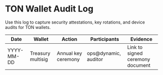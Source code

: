 # TON Wallet Audit Log

Use this log to capture security attestations, key rotations, and device audits for TON wallets.

| Date | Wallet | Action | Participants | Evidence |
| --- | --- | --- | --- | --- |
| YYYY-MM-DD | Treasury multisig | Annual key ceremony | ops@dynamic, auditor | Link to signed ceremony document |
